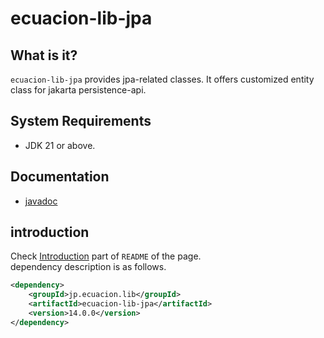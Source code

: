 # ecuacion-lib-jpa

## What is it?

`ecuacion-lib-jpa` provides jpa-related classes.
It offers customized entity class for jakarta persistence-api.

## System Requirements

- JDK 21 or above.

## Documentation

- [javadoc](https://javadoc.ecuacion.jp/apidocs/ecuacion-lib-jpa/)

## introduction

Check [Introduction](https://github.com/ecuacion-jp/ecuacion-lib) part of `README` of the page.  
dependency description is as follows.

```xml
<dependency>
    <groupId>jp.ecuacion.lib</groupId>
    <artifactId>ecuacion-lib-jpa</artifactId>
    <version>14.0.0</version>
</dependency>
```
